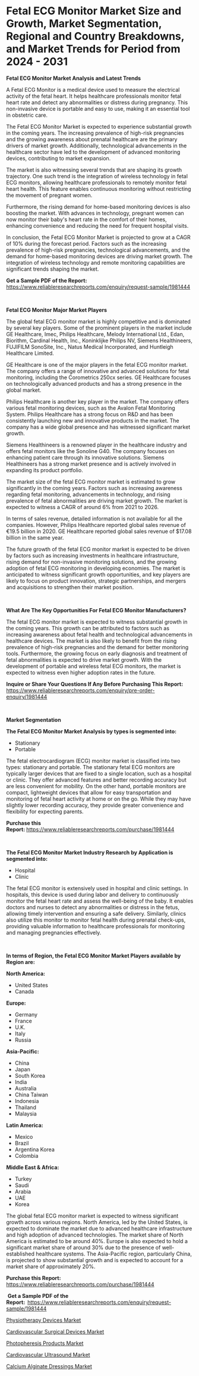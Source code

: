 <p><h1>Fetal ECG Monitor Market Size and Growth, Market Segmentation, Regional and Country Breakdowns, and Market Trends for Period from 2024 -  2031</h1></p><p><strong>Fetal ECG Monitor Market Analysis and Latest Trends</strong></p>
<p><p>A Fetal ECG Monitor is a medical device used to measure the electrical activity of the fetal heart. It helps healthcare professionals monitor fetal heart rate and detect any abnormalities or distress during pregnancy. This non-invasive device is portable and easy to use, making it an essential tool in obstetric care.</p><p>The Fetal ECG Monitor Market is expected to experience substantial growth in the coming years. The increasing prevalence of high-risk pregnancies and the growing awareness about prenatal healthcare are the primary drivers of market growth. Additionally, technological advancements in the healthcare sector have led to the development of advanced monitoring devices, contributing to market expansion.</p><p>The market is also witnessing several trends that are shaping its growth trajectory. One such trend is the integration of wireless technology in fetal ECG monitors, allowing healthcare professionals to remotely monitor fetal heart health. This feature enables continuous monitoring without restricting the movement of pregnant women.</p><p>Furthermore, the rising demand for home-based monitoring devices is also boosting the market. With advances in technology, pregnant women can now monitor their baby's heart rate in the comfort of their homes, enhancing convenience and reducing the need for frequent hospital visits.</p><p>In conclusion, the Fetal ECG Monitor Market is projected to grow at a CAGR of 10% during the forecast period. Factors such as the increasing prevalence of high-risk pregnancies, technological advancements, and the demand for home-based monitoring devices are driving market growth. The integration of wireless technology and remote monitoring capabilities are significant trends shaping the market.</p></p>
<p><strong>Get a Sample PDF of the Report:&nbsp;</strong> <a href="https://www.reliableresearchreports.com/enquiry/request-sample/1981444">https://www.reliableresearchreports.com/enquiry/request-sample/1981444</a></p>
<p>&nbsp;</p>
<p><strong>Fetal ECG Monitor Major Market Players</strong></p>
<p><p>The global fetal ECG monitor market is highly competitive and is dominated by several key players. Some of the prominent players in the market include GE Healthcare, Imec, Philips Healthcare, Melody International Ltd., Edan, Biorithm, Cardinal Health, Inc., Koninklijke Philips NV, Siemens Healthineers, FUJIFILM SonoSite, Inc., Natus Medical Incorporated, and Huntleigh Healthcare Limited.</p><p>GE Healthcare is one of the major players in the fetal ECG monitor market. The company offers a range of innovative and advanced solutions for fetal monitoring, including the Corometrics 250cx series. GE Healthcare focuses on technologically advanced products and has a strong presence in the global market.</p><p>Philips Healthcare is another key player in the market. The company offers various fetal monitoring devices, such as the Avalon Fetal Monitoring System. Philips Healthcare has a strong focus on R&D and has been consistently launching new and innovative products in the market. The company has a wide global presence and has witnessed significant market growth.</p><p>Siemens Healthineers is a renowned player in the healthcare industry and offers fetal monitors like the Sonoline G40. The company focuses on enhancing patient care through its innovative solutions. Siemens Healthineers has a strong market presence and is actively involved in expanding its product portfolio.</p><p>The market size of the fetal ECG monitor market is estimated to grow significantly in the coming years. Factors such as increasing awareness regarding fetal monitoring, advancements in technology, and rising prevalence of fetal abnormalities are driving market growth. The market is expected to witness a CAGR of around 6% from 2021 to 2026.</p><p>In terms of sales revenue, detailed information is not available for all the companies. However, Philips Healthcare reported global sales revenue of €19.5 billion in 2020. GE Healthcare reported global sales revenue of $17.08 billion in the same year.</p><p>The future growth of the fetal ECG monitor market is expected to be driven by factors such as increasing investments in healthcare infrastructure, rising demand for non-invasive monitoring solutions, and the growing adoption of fetal ECG monitoring in developing economies. The market is anticipated to witness significant growth opportunities, and key players are likely to focus on product innovation, strategic partnerships, and mergers and acquisitions to strengthen their market position.</p></p>
<p>&nbsp;</p>
<p><strong>What Are The Key Opportunities For Fetal ECG Monitor Manufacturers?</strong></p>
<p><p>The fetal ECG monitor market is expected to witness substantial growth in the coming years. This growth can be attributed to factors such as increasing awareness about fetal health and technological advancements in healthcare devices. The market is also likely to benefit from the rising prevalence of high-risk pregnancies and the demand for better monitoring tools. Furthermore, the growing focus on early diagnosis and treatment of fetal abnormalities is expected to drive market growth. With the development of portable and wireless fetal ECG monitors, the market is expected to witness even higher adoption rates in the future.</p></p>
<p><strong>Inquire or Share Your Questions If Any Before Purchasing This Report:</strong> <a href="https://www.reliableresearchreports.com/enquiry/pre-order-enquiry/1981444">https://www.reliableresearchreports.com/enquiry/pre-order-enquiry/1981444</a></p>
<p>&nbsp;</p>
<p><strong>Market Segmentation</strong></p>
<p><strong>The Fetal ECG Monitor Market Analysis by types is segmented into:</strong></p>
<p><ul><li>Stationary</li><li>Portable</li></ul></p>
<p><p>The fetal electrocardiogram (ECG) monitor market is classified into two types: stationary and portable. The stationary fetal ECG monitors are typically larger devices that are fixed to a single location, such as a hospital or clinic. They offer advanced features and better recording accuracy but are less convenient for mobility. On the other hand, portable monitors are compact, lightweight devices that allow for easy transportation and monitoring of fetal heart activity at home or on the go. While they may have slightly lower recording accuracy, they provide greater convenience and flexibility for expecting parents.</p></p>
<p><strong>Purchase this Report:&nbsp;</strong><a href="https://www.reliableresearchreports.com/purchase/1981444">https://www.reliableresearchreports.com/purchase/1981444</a></p>
<p>&nbsp;</p>
<p><strong>The Fetal ECG Monitor Market Industry Research by Application is segmented into:</strong></p>
<p><ul><li>Hospital</li><li>Clinic</li></ul></p>
<p><p>The fetal ECG monitor is extensively used in hospital and clinic settings. In hospitals, this device is used during labor and delivery to continuously monitor the fetal heart rate and assess the well-being of the baby. It enables doctors and nurses to detect any abnormalities or distress in the fetus, allowing timely intervention and ensuring a safe delivery. Similarly, clinics also utilize this monitor to monitor fetal health during prenatal check-ups, providing valuable information to healthcare professionals for monitoring and managing pregnancies effectively.</p></p>
<p>&nbsp;</p>
<p><strong>In terms of Region, the Fetal ECG Monitor Market Players available by Region are:</strong></p>
<p>
    <p> <strong> North America: </strong>
        <ul>
            <li>United States</li>
            <li>Canada</li>
        </ul>
        </p> 
    <p> <strong> Europe: </strong>
        <ul>
            <li>Germany</li>
            <li>France</li>
            <li>U.K.</li>
            <li>Italy</li>
            <li>Russia</li>
        </ul>
        </p> 
    <p> <strong> Asia-Pacific: </strong>
        <ul>
            <li>China</li>
            <li>Japan</li>
            <li>South Korea</li>
            <li>India</li>
            <li>Australia</li>
            <li>China Taiwan</li>
            <li>Indonesia</li>
            <li>Thailand</li>
            <li>Malaysia</li>
        </ul>
        </p> 
    <p> <strong> Latin America: </strong>
        <ul>
            <li>Mexico</li>
            <li>Brazil</li>
            <li>Argentina Korea</li>
            <li>Colombia</li>
        </ul>
        </p> 
    <p> <strong> Middle East & Africa: </strong>
        <ul>
            <li>Turkey</li>
            <li>Saudi</li>
            <li>Arabia</li>
            <li>UAE</li>
            <li>Korea</li>
        </ul>
    </p>
    </p>
<p><p>The global fetal ECG monitor market is expected to witness significant growth across various regions. North America, led by the United States, is expected to dominate the market due to advanced healthcare infrastructure and high adoption of advanced technologies. The market share of North America is estimated to be around 40%. Europe is also expected to hold a significant market share of around 30% due to the presence of well-established healthcare systems. The Asia-Pacific region, particularly China, is projected to show substantial growth and is expected to account for a market share of approximately 20%.</p></p>
<p><strong>Purchase this Report: </strong><a href="https://www.reliableresearchreports.com/purchase/1981444">https://www.reliableresearchreports.com/purchase/1981444</a></p>
<p>&nbsp;<strong>Get a Sample PDF of the Report:&nbsp;&nbsp;</strong><a href="https://www.reliableresearchreports.com/enquiry/request-sample/1981444">https://www.reliableresearchreports.com/enquiry/request-sample/1981444</a></p>
<p><strong></strong></p>
<p><p><a href="https://github.com/prosalinda88/Market-Research-Report-List-2/blob/main/physiotherapy-devices-market.md">Physiotherapy Devices Market</a></p><p><a href="https://github.com/melchekhinf/Market-Research-Report-List-2/blob/main/cardiovascular-surgical-devices-market.md">Cardiovascular Surgical Devices Market</a></p><p><a href="https://github.com/amae102299/Market-Research-Report-List-2/blob/main/photopheresis-products-market.md">Photopheresis Products Market</a></p><p><a href="https://github.com/merzlyukov93/Market-Research-Report-List-2/blob/main/cardiovascular-ultrasound-market.md">Cardiovascular Ultrasound Market</a></p><p><a href="https://github.com/sndrkn/Market-Research-Report-List-2/blob/main/calcium-alginate-dressings-market.md">Calcium Alginate Dressings Market</a></p></p>